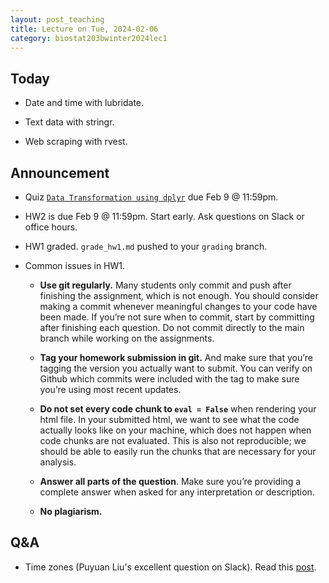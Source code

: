```yaml
---
layout: post_teaching
title: Lecture on Tue, 2024-02-06
category: biostat203bwinter2024lec1
---
```


## Today

* Date and time with lubridate.

* Text data with stringr.

* Web scraping with rvest.

## Announcement

* Quiz [`Data Transformation using dplyr`](https://bruinlearn.ucla.edu/courses/176236/quizzes/1006847) due Feb 9 @ 11:59pm.

* HW2 is due Feb 9 @ 11:59pm. Start early. Ask questions on Slack or office hours.

* HW1 graded. `grade_hw1.md` pushed to your `grading` branch.

* Common issues in HW1.

    * **Use git regularly.** Many students only commit and push after finishing the assignment, which is not enough. You should consider making a commit whenever meaningful changes to your code have been made. If you’re not sure when to commit, start by committing after finishing each question. Do not commit directly to the main branch while working on the assignments.
    
    * **Tag your homework submission in git.** And make sure that you’re tagging the version you actually want to submit. You can verify on Github which commits were included with the tag to make sure you’re using most recent updates.
    
    * **Do not set every code chunk to `eval = False`** when rendering your html file. In your submitted html, we want to see what the code actually looks like on your machine, which does not happen when code chunks are not evaluated. This is also not reproducible; we should be able to easily run the chunks that are necessary for your analysis.
    
    * **Answer all parts of the question**. Make sure you’re providing a complete answer when asked for any interpretation or description. 
    
    * **No plagiarism.**

## Q&A

* Time zones (Puyuan Liu's excellent question on Slack). Read this [post](https://www.r-bloggers.com/2018/07/a-tour-of-timezones-troubles-in-r/).
